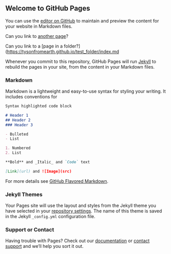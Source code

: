 ## Welcome to GitHub Pages

You can use the [editor on GitHub](https://github.com/tysonfromearth/tysonfromearth.github.io/edit/master/index.md) to maintain and preview the content for your website in Markdown files.

Can you link to [another page](https://tysonfromearth.github.io/anotherpage.md)?

Can you link to a [page in a folder?](https://tysonfromearth.github.io/test_folder/index.md

Whenever you commit to this repository, GitHub Pages will run [Jekyll](https://jekyllrb.com/) to rebuild the pages in your site, from the content in your Markdown files.

### Markdown

Markdown is a lightweight and easy-to-use syntax for styling your writing. It includes conventions for

```markdown
Syntax highlighted code block

# Header 1
## Header 2
### Header 3

- Bulleted
- List

1. Numbered
2. List

**Bold** and _Italic_ and `Code` text

[Link](url) and ![Image](src)
```

For more details see [GitHub Flavored Markdown](https://guides.github.com/features/mastering-markdown/).

### Jekyll Themes

Your Pages site will use the layout and styles from the Jekyll theme you have selected in your [repository settings](https://github.com/tysonfromearth/tysonfromearth.github.io/settings). The name of this theme is saved in the Jekyll `_config.yml` configuration file.

### Support or Contact

Having trouble with Pages? Check out our [documentation](https://help.github.com/categories/github-pages-basics/) or [contact support](https://github.com/contact) and we’ll help you sort it out.
